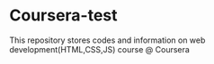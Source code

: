 # Coursera-test
This repository stores codes and information on web development(HTML,CSS,JS) course @ Coursera
